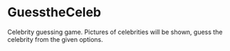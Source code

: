 # GuesstheCeleb
Celebrity guessing game.
Pictures of celebrities will be shown, guess the celebrity from the given options.
